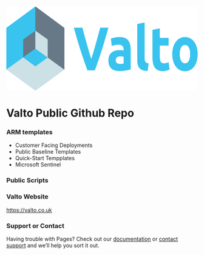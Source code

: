 <!-- PROJECT LOGO -->
<br />
<p align="left">
  <a href="https://valto.co.uk">
    <img src="Images/Valto.png" alt="Logo" width="682" height="222">
  </a>


# Valto Public Github Repo

### ARM templates
* Customer Facing Deployments
* Public Baseline Templates
* Quick-Start Tempplates
* Microsoft Sentinel
 
 ### Public Scripts 
  

### Valto Website

https://valto.co.uk


### Support or Contact

Having trouble with Pages? Check out our [documentation](https://help.github.com/categories/github-pages-basics/) or [contact support](https://github.com/contact) and we’ll help you sort it out.
